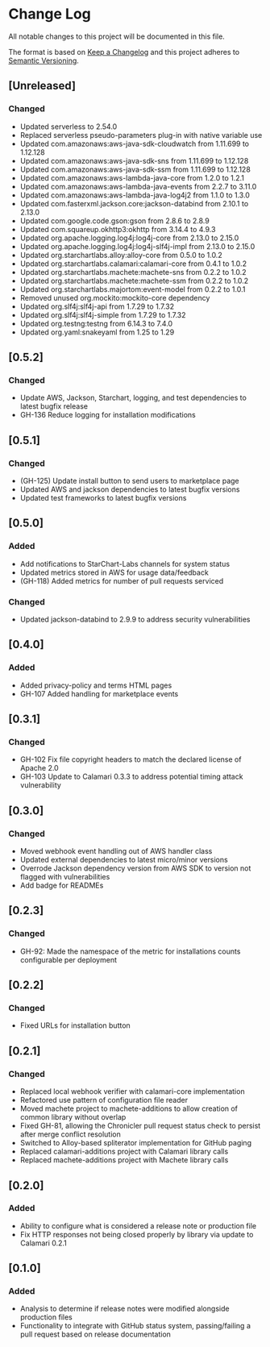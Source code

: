 # Change Log
All notable changes to this project will be documented in this file.

The format is based on [Keep a Changelog](http://keepachangelog.com/)
and this project adheres to [Semantic Versioning](http://semver.org/).

## [Unreleased]
### Changed
- Updated serverless to 2.54.0
- Replaced serverless pseudo-parameters plug-in with native variable use
- Updated com.amazonaws:aws-java-sdk-cloudwatch from 1.11.699 to 1.12.128
- Updated com.amazonaws:aws-java-sdk-sns from 1.11.699 to 1.12.128
- Updated com.amazonaws:aws-java-sdk-ssm from 1.11.699 to 1.12.128
- Updated com.amazonaws:aws-lambda-java-core from 1.2.0 to 1.2.1
- Updated com.amazonaws:aws-lambda-java-events from 2.2.7 to 3.11.0
- Updated com.amazonaws:aws-lambda-java-log4j2 from 1.1.0 to 1.3.0
- Updated com.fasterxml.jackson.core:jackson-databind from 2.10.1 to 2.13.0
- Updated com.google.code.gson:gson from 2.8.6 to 2.8.9
- Updated com.squareup.okhttp3:okhttp from 3.14.4 to 4.9.3
- Updated org.apache.logging.log4j:log4j-core from 2.13.0 to 2.15.0
- Updated org.apache.logging.log4j:log4j-slf4j-impl from 2.13.0 to 2.15.0
- Updated org.starchartlabs.alloy:alloy-core from 0.5.0 to 1.0.2
- Updated org.starchartlabs.calamari:calamari-core from 0.4.1 to 1.0.2
- Updated org.starchartlabs.machete:machete-sns from 0.2.2 to 1.0.2
- Updated org.starchartlabs.machete:machete-ssm from 0.2.2 to 1.0.2
- Updated org.starchartlabs.majortom:event-model from 0.2.2 to 1.0.1
- Removed unused org.mockito:mockito-core dependency
- Updated org.slf4j:slf4j-api from 1.7.29 to 1.7.32
- Updated org.slf4j:slf4j-simple from 1.7.29 to 1.7.32
- Updated org.testng:testng from 6.14.3 to 7.4.0
- Updated org.yaml:snakeyaml from 1.25 to 1.29

## [0.5.2]
### Changed
- Update AWS, Jackson, Starchart, logging, and test dependencies to latest bugfix release
- GH-136 Reduce logging for installation modifications

## [0.5.1]
### Changed
- (GH-125) Update install button to send users to marketplace page
- Updated AWS and jackson dependencies to latest bugfix versions
- Updated test frameworks to latest bugfix versions

## [0.5.0]
### Added
- Add notifications to StarChart-Labs channels for system status
- Updated metrics stored in AWS for usage data/feedback
- (GH-118) Added metrics for number of pull requests serviced

### Changed
- Updated jackson-databind to 2.9.9 to address security vulnerabilities

## [0.4.0]
### Added
- Added privacy-policy and terms HTML pages
- GH-107 Added handling for marketplace events

## [0.3.1]
### Changed
- GH-102 Fix file copyright headers to match the declared license of Apache 2.0
- GH-103 Update to Calamari 0.3.3 to address potential timing attack vulnerability

## [0.3.0]
### Changed
- Moved webhook event handling out of AWS handler class
- Updated external dependencies to latest micro/minor versions
- Overrode Jackson dependency version from AWS SDK to version not flagged with vulnerabilities
- Add badge for READMEs

## [0.2.3]
### Changed
- GH-92: Made the namespace of the metric for installations counts configurable per deployment

## [0.2.2]
### Changed
- Fixed URLs for installation button

## [0.2.1]
### Changed
- Replaced local webhook verifier with calamari-core implementation
- Refactored use pattern of configuration file reader
- Moved machete project to machete-additions to allow creation of common library without overlap
- Fixed GH-81, allowing the Chronicler pull request status check to persist after merge conflict resolution
- Switched to Alloy-based spliterator implementation for GitHub paging
- Replaced calamari-additions project with Calamari library calls
- Replaced machete-additions project with Machete library calls

## [0.2.0]
### Added
- Ability to configure what is considered a release note or production file
- Fix HTTP responses not being closed properly by library via update to Calamari 0.2.1

## [0.1.0]
### Added
- Analysis to determine if release notes were modified alongside production files
- Functionality to integrate with GitHub status system, passing/failing a pull request based on release documentation
